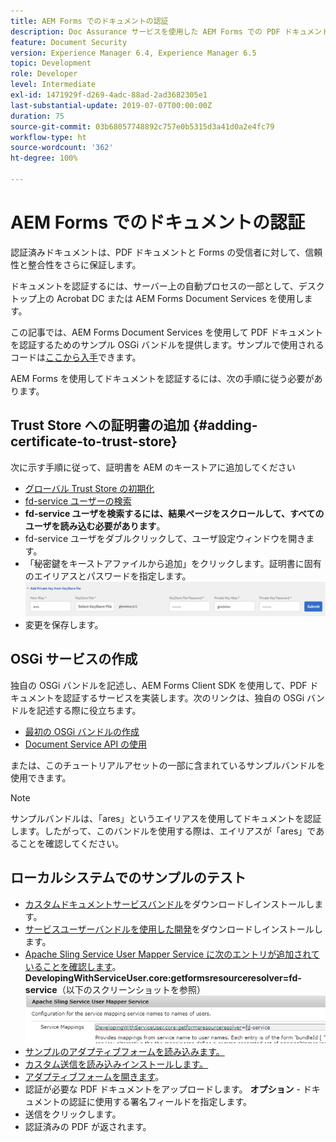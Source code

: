 ```yaml
---
title: AEM Forms でのドキュメントの認証
description: Doc Assurance サービスを使用した AEM Forms での PDF ドキュメントの認証
feature: Document Security
version: Experience Manager 6.4, Experience Manager 6.5
topic: Development
role: Developer
level: Intermediate
exl-id: 1471929f-d269-4adc-88ad-2ad3682305e1
last-substantial-update: 2019-07-07T00:00:00Z
duration: 75
source-git-commit: 03b68057748892c757e0b5315d3a41d0a2e4fc79
workflow-type: ht
source-wordcount: '362'
ht-degree: 100%

---
```


# AEM Forms でのドキュメントの認証

認証済みドキュメントは、PDF ドキュメントと Forms の受信者に対して、信頼性と整合性をさらに保証します。

ドキュメントを認証するには、サーバー上の自動プロセスの一部として、デスクトップ上の Acrobat DC または AEM Forms Document Services を使用します。

この記事では、AEM Forms Document Services を使用して PDF ドキュメントを認証するためのサンプル OSGi バンドルを提供します。サンプルで使用されるコードは[ここから入手](https://helpx.adobe.com/jp/experience-manager/6-4/forms/using/aem-document-services-programmatically.html)できます。

AEM Forms を使用してドキュメントを認証するには、次の手順に従う必要があります。

## Trust Store への証明書の追加 {#adding-certificate-to-trust-store}

次に示す手順に従って、証明書を AEM のキーストアに追加してください

* [グローバル Trust Store の初期化](http://localhost:4502/libs/granite/security/content/truststore.html)
* [fd-service ユーザーの検索](http://localhost:4502/security/users.html)
* **fd-service ユーザを検索するには、結果ページをスクロールして、すべてのユーザを読み込む必要があります**。
* fd-service ユーザをダブルクリックして、ユーザ設定ウィンドウを開きます。
* 「秘密鍵をキーストアファイルから追加」をクリックします。証明書に固有のエイリアスとパスワードを指定します。
  ![add-certificate](assets/adding-certificate-keystore.PNG)
* 変更を保存します。

## OSGi サービスの作成

独自の OSGi バンドルを記述し、AEM Forms Client SDK を使用して、PDF ドキュメントを認証するサービスを実装します。次のリンクは、独自の OSGi バンドルを記述する際に役立ちます。

* [最初の OSGi バンドルの作成](https://helpx.adobe.com/experience-manager/using/maven_arch13.html)
* [Document Service API の使用](https://helpx.adobe.com/jp/experience-manager/6-4/forms/using/aem-document-services-programmatically.html)

または、このチュートリアルアセットの一部に含まれているサンプルバンドルを使用できます。

>[!NOTE]
>
>サンプルバンドルは、「ares」というエイリアスを使用してドキュメントを認証します。したがって、このバンドルを使用する際は、エイリアスが「ares」であることを確認してください。

## ローカルシステムでのサンプルのテスト

* [カスタムドキュメントサービスバンドル](/help/forms/assets/common-osgi-bundles/AEMFormsDocumentServices.core-1.0-SNAPSHOT.jar)をダウンロードしインストールします。
* [サービスユーザーバンドルを使用した開発](/help/forms/assets/common-osgi-bundles/DevelopingWithServiceUser.jar)をダウンロードしインストールします。
* [Apache Sling Service User Mapper Service に次のエントリが追加されていることを確認します](http://localhost:4502/system/console/configMgr)。
  **DevelopingWithServiceUser.core:getformsresourceresolver=fd-service**（以下のスクリーンショットを参照）
  ![User-Mapper](assets/user-mapper-service.PNG)
* [サンプルのアダプティブフォームを読み込みます。](assets/certify-pdf-af.zip)
* [カスタム送信を読み込みインストールします。](assets/custom-submit-certify.zip)
* [アダプティブフォームを開きます](http://localhost:4502/content/dam/formsanddocuments/certifypdf/jcr:content?wcmmode=disabled)。
* 認証が必要な PDF ドキュメントをアップロードします。
  **オプション** - ドキュメントの認証に使用する署名フィールドを指定します。
* 送信をクリックします。
* 認証済みの PDF が返されます。
